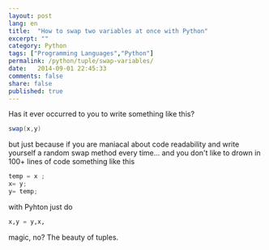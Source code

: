 ```yaml
---
layout: post
lang: en
title:  "How to swap two variables at once with Python"
excerpt: ""
category: Python
tags: ["Programming Languages","Python"]
permalink: /python/tuple/swap-variables/
date:   2014-09-01 22:45:33
comments: false
share: false
published: true
---
```


Has it ever occurred to you to write something like this?

```java
swap(x,y) 
```

but just because if you are maniacal about code readability and write yourself a random swap method every time... and you don't like to drown in 100+ lines of code something like this

```java
temp = x ;
x= y;
y= temp;
``` 
with Pyhton just do 

```python
x,y = y,x, 
``` 

magic, no? The beauty of tuples.